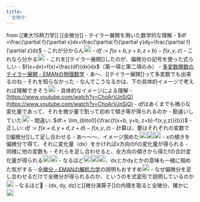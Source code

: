 ```yaml
---
title:
 '全微分'
---
```


from [[東大1S熱力学]]
[[全微分]]
    - テイラー展開を用いた数学的な理解
        - $df =\frac{\partial f}{\partial x}dx+\frac{\partial f}{\partial y}dy+\frac{\partial f}{\partial z}dz$
            - これが分からん<img src='https://scrapbox.io/api/pages/blu3mo-public/blu3mo/icon' alt='blu3mo.icon' height="19.5"/>
            - $df:= f(x+b, y+b, z+b)-f(x,y,z)$
                - これなら分かる<img src='https://scrapbox.io/api/pages/blu3mo-public/blu3mo/icon' alt='blu3mo.icon' height="19.5"/>
            - これを[[テイラー展開]]したのが、偏微分の記号を使った式らしい
                - $f(x+dx)=f(x)+\frac{df}{dx}dx$（第一項と第二項のみ）
            - [多変数関数のテイラー展開 - EMANの物理数学](https://eman-physics.net/math/taylor_multi.html)
                - あ〜、[[テイラー展開]]って多変数でも出来るのね
                - それを知らなかった
                - なんでこうなるかは、下の具体的イメージで考えれば理解できそう<img src='https://scrapbox.io/api/pages/blu3mo-public/blu3mo/icon' alt='blu3mo.icon' height="19.5"/>
    - 具体的なイメージによる理解
        - [https://www.youtube.com/watch?v=ChoArVJnSjQ](https://www.youtube.com/watch?v=ChoArVJnSjQ)
            - $df$はあくまでも微小な変化量であって、それを微少量で割って初めて傾き等が得られるのか
                - 勘違いしていた<img src='https://scrapbox.io/api/pages/blu3mo-public/blu3mo/icon' alt='blu3mo.icon' height="19.5"/>
                - 間違い: $df:= \lim_{b\to0}{\frac{f(x+b, y+b, z+b)-f(x,y,z)}{b}}$
                - 正しい: $df:= f(x+d, y+d, z+d)-f(x,y,z)$
            - 計算は、要はそれぞれの変数で[[偏微分]]して足し合わせる
            - あ〜〜〜、イメージ掴めた<img src='https://scrapbox.io/api/pages/blu3mo-public/blu3mo/icon' alt='blu3mo.icon' height="19.5"/><img src='https://scrapbox.io/api/pages/blu3mo-public/blu3mo/icon' alt='blu3mo.icon' height="19.5"/><img src='https://scrapbox.io/api/pages/blu3mo-public/blu3mo/icon' alt='blu3mo.icon' height="19.5"/>
                - xの傾きを偏微分で得て、それに変化量（dx）をかければx方向のfの変化量が得られる
                    - 同様に他の変数も
                - それらを足し合わせると、全方向の傾きから得たfの合計変化量が得られる<img src='https://scrapbox.io/api/pages/blu3mo-public/blu3mo/icon' alt='blu3mo.icon' height="19.5"/><img src='https://scrapbox.io/api/pages/blu3mo-public/blu3mo/icon' alt='blu3mo.icon' height="19.5"/>
                - なるほど<img src='https://scrapbox.io/api/pages/blu3mo-public/blu3mo/icon' alt='blu3mo.icon' height="19.5"/><img src='https://scrapbox.io/api/pages/blu3mo-public/blu3mo/icon' alt='blu3mo.icon' height="19.5"/><img src='https://scrapbox.io/api/pages/blu3mo-public/blu3mo/icon' alt='blu3mo.icon' height="19.5"/>、dxとかdyとかの意味も一緒に掴めた気がする
            - [全微分 - EMANの解析力学](https://eman-physics.net/analytic/total_dif.html)の説明もおすすめ<img src='https://scrapbox.io/api/pages/blu3mo-public/takker/icon' alt='takker.icon' height="19.5"/>
                - なぜ偏微分を足し合わせるだけで全微分が得られるのか、というのを式変形で説明しているのか<img src='https://scrapbox.io/api/pages/blu3mo-public/blu3mo/icon' alt='blu3mo.icon' height="19.5"/>
                    - なるほど🙏
    - (dx, dy, dz)と[[微分演算子]]の内積を取ると全微分、確かに<img src='https://scrapbox.io/api/pages/blu3mo-public/blu3mo/icon' alt='blu3mo.icon' height="19.5"/>